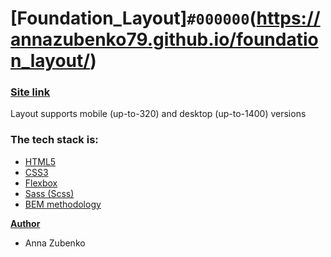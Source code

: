 # [**Foundation_Layout**]`#000000`(https://annazubenko79.github.io/foundation_layout/)

### [**Site link**](https://annazubenko79.github.io/foundation_layout/)
Layout supports mobile (up-to-320) and desktop (up-to-1400) versions

### **The tech stack is:**

- [HTML5](https://en.wikipedia.org/wiki/HTML5)
- [CSS3](https://en.wikipedia.org/wiki/CSS)
- [Flexbox](https://en.wikipedia.org/wiki/CSS_Flexible_Box_Layout)
- [Sass (Scss)](https://sass-lang.com/)
- [BEM methodology](https://en.bem.info/methodology/)

[**Author**](https://github.com/AnnaZubenko79)

- Anna Zubenko
